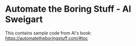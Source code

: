# Automate the Boring Stuff - Al Sweigart
This contains sample code from Al's book: https://automatetheboringstuff.com/#toc
